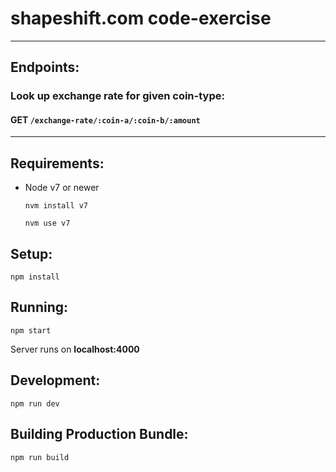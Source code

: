 # shapeshift.com code-exercise

---

## Endpoints:

### Look up exchange rate for given coin-type:
#### GET `/exchange-rate/:coin-a/:coin-b/:amount`

---

## Requirements:

- Node v7 or newer

	`nvm install v7`
	
	`nvm use v7`

## Setup:

`npm install`

## Running:

`npm start`

Server runs on **localhost:4000**

## Development:

`npm run dev`

## Building Production Bundle:

`npm run build`
